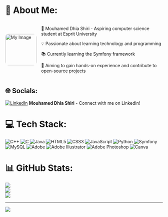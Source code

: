 # 💫 About Me:
<div style="display: flex; align-items: center;">
  <img src="https://camo.githubusercontent.com/2366b34bb903c09617990fb5fff4622f3e941349e846ddb7e73df872a9d21233/68747470733a2f2f63646e2e6472696262626c652e636f6d2f75736572732f3733303730332f73637265656e73686f74732f363538313234332f6176656e746f2e676966" alt="My Image" style="width: 100px; margin-right: 15px; border-radius: 10px;">
  <div>
    <p>👤 Mouhamed Dhia Shiri - Aspiring computer science student at Esprit University</p>
    <p>💡 Passionate about learning technology and programming</p>
    <p>📚 Currently learning the Symfony framework</p>
    <p>🎯 Aiming to gain hands-on experience and contribute to open-source projects</p>
  </div>
</div>


## 🌐 Socials:
[![LinkedIn](https://img.shields.io/badge/LinkedIn-%230077B5.svg?logo=linkedin&logoColor=white)](https://www.linkedin.com/in/mouhamed-dhia-shiri-9479b6258/) **Mouhamed Dhia Shiri** - Connect with me on LinkedIn!

# 💻 Tech Stack:
![C++](https://img.shields.io/badge/c++-%2300599C.svg?style=for-the-badge&logo=c%2B%2B&logoColor=white) ![C](https://img.shields.io/badge/c-%2300599C.svg?style=for-the-badge&logo=c&logoColor=white) ![Java](https://img.shields.io/badge/java-%23ED8B00.svg?style=for-the-badge&logo=openjdk&logoColor=white) ![HTML5](https://img.shields.io/badge/html5-%23E34F26.svg?style=for-the-badge&logo=html5&logoColor=white) ![CSS3](https://img.shields.io/badge/css3-%231572B6.svg?style=for-the-badge&logo=css3&logoColor=white) ![JavaScript](https://img.shields.io/badge/javascript-%23323330.svg?style=for-the-badge&logo=javascript&logoColor=%23F7DF1E) ![Python](https://img.shields.io/badge/python-3670A0?style=for-the-badge&logo=python&logoColor=ffdd54) ![Symfony](https://img.shields.io/badge/symfony-%23000000.svg?style=for-the-badge&logo=symfony&logoColor=white) ![MySQL](https://img.shields.io/badge/mysql-4479A1.svg?style=for-the-badge&logo=mysql&logoColor=white) ![Adobe](https://img.shields.io/badge/adobe-%23FF0000.svg?style=for-the-badge&logo=adobe&logoColor=white) ![Adobe Illustrator](https://img.shields.io/badge/adobe%20illustrator-%23FF9A00.svg?style=for-the-badge&logo=adobe%20illustrator&logoColor=white) ![Adobe Photoshop](https://img.shields.io/badge/adobe%20photoshop-%2331A8FF.svg?style=for-the-badge&logo=adobe%20photoshop&logoColor=white) ![Canva](https://img.shields.io/badge/Canva-%2300C4CC.svg?style=for-the-badge&logo=Canva&logoColor=white)
# 📊 GitHub Stats:
![](https://github-readme-stats.vercel.app/api?username=mouhameddhia&theme=dark&hide_border=false&include_all_commits=true&count_private=false)<br/>
![](https://github-readme-streak-stats.herokuapp.com/?user=mouhameddhia&theme=dark&hide_border=false)<br/>
![](https://github-readme-stats.vercel.app/api/top-langs/?username=mouhameddhia&theme=dark&hide_border=false&include_all_commits=true&count_private=false&layout=compact)

---
[![](https://visitcount.itsvg.in/api?id=mouhameddhia&icon=0&color=0)](https://visitcount.itsvg.in)

<!-- Proudly created with GPRM ( https://gprm.itsvg.in ) -->
